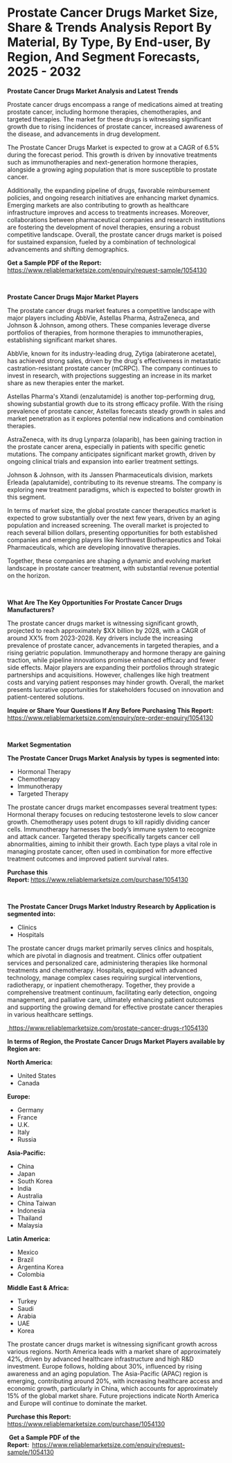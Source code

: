 <p><h1>Prostate Cancer Drugs Market Size, Share & Trends Analysis Report By Material, By Type, By End-user, By Region, And Segment Forecasts, 2025 - 2032</h1></p><p><strong>Prostate Cancer Drugs Market Analysis and Latest Trends</strong></p>
<p><p>Prostate cancer drugs encompass a range of medications aimed at treating prostate cancer, including hormone therapies, chemotherapies, and targeted therapies. The market for these drugs is witnessing significant growth due to rising incidences of prostate cancer, increased awareness of the disease, and advancements in drug development.</p><p>The Prostate Cancer Drugs Market is expected to grow at a CAGR of 6.5% during the forecast period. This growth is driven by innovative treatments such as immunotherapies and next-generation hormone therapies, alongside a growing aging population that is more susceptible to prostate cancer. </p><p>Additionally, the expanding pipeline of drugs, favorable reimbursement policies, and ongoing research initiatives are enhancing market dynamics. Emerging markets are also contributing to growth as healthcare infrastructure improves and access to treatments increases. Moreover, collaborations between pharmaceutical companies and research institutions are fostering the development of novel therapies, ensuring a robust competitive landscape. Overall, the prostate cancer drugs market is poised for sustained expansion, fueled by a combination of technological advancements and shifting demographics.</p></p>
<p><strong>Get a Sample PDF of the Report:&nbsp;</strong> <a href="https://www.reliablemarketsize.com/enquiry/request-sample/1054130?utm_campaign=2281&utm_medium=2&utm_source=Github&utm_content=ia&utm_term=19042025&utm_id=prostate-cancer-drugs">https://www.reliablemarketsize.com/enquiry/request-sample/1054130</a></p>
<p>&nbsp;</p>
<p><strong>Prostate Cancer Drugs Major Market Players</strong></p>
<p><p>The prostate cancer drugs market features a competitive landscape with major players including AbbVie, Astellas Pharma, AstraZeneca, and Johnson & Johnson, among others. These companies leverage diverse portfolios of therapies, from hormone therapies to immunotherapies, establishing significant market shares.</p><p>AbbVie, known for its industry-leading drug, Zytiga (abiraterone acetate), has achieved strong sales, driven by the drug's effectiveness in metastatic castration-resistant prostate cancer (mCRPC). The company continues to invest in research, with projections suggesting an increase in its market share as new therapies enter the market.</p><p>Astellas Pharma's Xtandi (enzalutamide) is another top-performing drug, showing substantial growth due to its strong efficacy profile. With the rising prevalence of prostate cancer, Astellas forecasts steady growth in sales and market penetration as it explores potential new indications and combination therapies.</p><p>AstraZeneca, with its drug Lynparza (olaparib), has been gaining traction in the prostate cancer arena, especially in patients with specific genetic mutations. The company anticipates significant market growth, driven by ongoing clinical trials and expansion into earlier treatment settings.</p><p>Johnson & Johnson, with its Janssen Pharmaceuticals division, markets Erleada (apalutamide), contributing to its revenue streams. The company is exploring new treatment paradigms, which is expected to bolster growth in this segment.</p><p>In terms of market size, the global prostate cancer therapeutics market is expected to grow substantially over the next few years, driven by an aging population and increased screening. The overall market is projected to reach several billion dollars, presenting opportunities for both established companies and emerging players like Northwest Biotherapeutics and Tokai Pharmaceuticals, which are developing innovative therapies. </p><p>Together, these companies are shaping a dynamic and evolving market landscape in prostate cancer treatment, with substantial revenue potential on the horizon.</p></p>
<p>&nbsp;</p>
<p><strong>What Are The Key Opportunities For Prostate Cancer Drugs Manufacturers?</strong></p>
<p><p>The prostate cancer drugs market is witnessing significant growth, projected to reach approximately $XX billion by 2028, with a CAGR of around XX% from 2023-2028. Key drivers include the increasing prevalence of prostate cancer, advancements in targeted therapies, and a rising geriatric population. Immunotherapy and hormone therapy are gaining traction, while pipeline innovations promise enhanced efficacy and fewer side effects. Major players are expanding their portfolios through strategic partnerships and acquisitions. However, challenges like high treatment costs and varying patient responses may hinder growth. Overall, the market presents lucrative opportunities for stakeholders focused on innovation and patient-centered solutions.</p></p>
<p><strong>Inquire or Share Your Questions If Any Before Purchasing This Report:</strong> <a href="https://www.reliablemarketsize.com/enquiry/pre-order-enquiry/1054130?utm_campaign=2281&utm_medium=2&utm_source=Github&utm_content=ia&utm_term=19042025&utm_id=prostate-cancer-drugs">https://www.reliablemarketsize.com/enquiry/pre-order-enquiry/1054130</a></p>
<p>&nbsp;</p>
<p><strong>Market Segmentation</strong></p>
<p><strong>The Prostate Cancer Drugs Market Analysis by types is segmented into:</strong></p>
<p><ul><li>Hormonal Therapy</li><li>Chemotherapy</li><li>Immunotherapy</li><li>Targeted Therapy</li></ul></p>
<p><p>The prostate cancer drugs market encompasses several treatment types: Hormonal therapy focuses on reducing testosterone levels to slow cancer growth. Chemotherapy uses potent drugs to kill rapidly dividing cancer cells. Immunotherapy harnesses the body’s immune system to recognize and attack cancer. Targeted therapy specifically targets cancer cell abnormalities, aiming to inhibit their growth. Each type plays a vital role in managing prostate cancer, often used in combination for more effective treatment outcomes and improved patient survival rates.</p></p>
<p><strong>Purchase this Report:&nbsp;</strong><a href="https://www.reliablemarketsize.com/purchase/1054130?utm_campaign=2281&utm_medium=2&utm_source=Github&utm_content=ia&utm_term=19042025&utm_id=prostate-cancer-drugs">https://www.reliablemarketsize.com/purchase/1054130</a></p>
<p>&nbsp;</p>
<p><strong>The Prostate Cancer Drugs Market Industry Research by Application is segmented into:</strong></p>
<p><ul><li>Clinics</li><li>Hospitals</li></ul></p>
<p><p>The prostate cancer drugs market primarily serves clinics and hospitals, which are pivotal in diagnosis and treatment. Clinics offer outpatient services and personalized care, administering therapies like hormonal treatments and chemotherapy. Hospitals, equipped with advanced technology, manage complex cases requiring surgical interventions, radiotherapy, or inpatient chemotherapy. Together, they provide a comprehensive treatment continuum, facilitating early detection, ongoing management, and palliative care, ultimately enhancing patient outcomes and supporting the growing demand for effective prostate cancer therapies in various healthcare settings.</p></p>
<p><a href="https://www.reliablemarketsize.com/prostate-cancer-drugs-r1054130?utm_campaign=2281&utm_medium=2&utm_source=Github&utm_content=ia&utm_term=19042025&utm_id=prostate-cancer-drugs">&nbsp;https://www.reliablemarketsize.com/prostate-cancer-drugs-r1054130</a></p>
<p><strong>In terms of Region, the Prostate Cancer Drugs Market Players available by Region are:</strong></p>
<p>
    <p> <strong> North America: </strong>
        <ul>
            <li>United States</li>
            <li>Canada</li>
        </ul>
        </p> 
    <p> <strong> Europe: </strong>
        <ul>
            <li>Germany</li>
            <li>France</li>
            <li>U.K.</li>
            <li>Italy</li>
            <li>Russia</li>
        </ul>
        </p> 
    <p> <strong> Asia-Pacific: </strong>
        <ul>
            <li>China</li>
            <li>Japan</li>
            <li>South Korea</li>
            <li>India</li>
            <li>Australia</li>
            <li>China Taiwan</li>
            <li>Indonesia</li>
            <li>Thailand</li>
            <li>Malaysia</li>
        </ul>
        </p> 
    <p> <strong> Latin America: </strong>
        <ul>
            <li>Mexico</li>
            <li>Brazil</li>
            <li>Argentina Korea</li>
            <li>Colombia</li>
        </ul>
        </p> 
    <p> <strong> Middle East & Africa: </strong>
        <ul>
            <li>Turkey</li>
            <li>Saudi</li>
            <li>Arabia</li>
            <li>UAE</li>
            <li>Korea</li>
        </ul>
    </p>
    </p>
<p><p>The prostate cancer drugs market is witnessing significant growth across various regions. North America leads with a market share of approximately 42%, driven by advanced healthcare infrastructure and high R&D investment. Europe follows, holding about 30%, influenced by rising awareness and an aging population. The Asia-Pacific (APAC) region is emerging, contributing around 20%, with increasing healthcare access and economic growth, particularly in China, which accounts for approximately 15% of the global market share. Future projections indicate North America and Europe will continue to dominate the market.</p></p>
<p><strong>Purchase this Report: </strong><a href="https://www.reliablemarketsize.com/purchase/1054130?utm_campaign=2281&utm_medium=2&utm_source=Github&utm_content=ia&utm_term=19042025&utm_id=prostate-cancer-drugs">https://www.reliablemarketsize.com/purchase/1054130</a></p>
<p>&nbsp;<strong>Get a Sample PDF of the Report:&nbsp;&nbsp;</strong><a href="https://www.reliablemarketsize.com/enquiry/request-sample/1054130?utm_campaign=2281&utm_medium=2&utm_source=Github&utm_content=ia&utm_term=19042025&utm_id=prostate-cancer-drugs">https://www.reliablemarketsize.com/enquiry/request-sample/1054130</a></p>
<p><strong></strong></p>
<p><p></p><p></p><p></p></p>